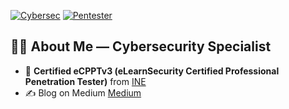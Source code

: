 [![Cybersec](https://img.shields.io/badge/Cybersec-🔐-blueviolet.svg?style=for-the-badge&logo=hackthebox&logoColor=white)](https://www.google.com/search?q=cybersecurity)
[![Pentester](https://img.shields.io/badge/Pentester-💻-black.svg?style=for-the-badge&logo=exploitdb&logoColor=white)](https://www.google.com/search?q=pentesting)


## 👨‍💻 About Me — Cybersecurity Specialist

- 🎯 **Certified eCPPTv3 (eLearnSecurity Certified Professional Penetration Tester)** from [INE](https://ine.com)
- ✍️ Blog on Medium [Medium](https://medium.com/@RichardAlmeyda)







